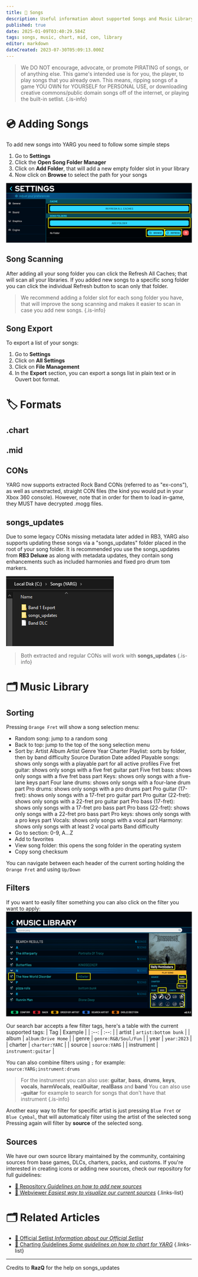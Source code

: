 ```yaml
---
title: 🎵 Songs
description: Useful information about supported Songs and Music Library
published: true
date: 2025-01-09T03:40:29.584Z
tags: songs, music, chart, mid, con, library
editor: markdown
dateCreated: 2023-07-30T05:09:13.000Z
---
```


> We DO NOT encourage, advocate, or promote PIRATING of songs, or of anything else. This game's intended use is for you, the player, to play songs that you already own. This means, ripping songs of a game YOU OWN for YOURSELF for PERSONAL USE, or downloading creative commons/public domain songs off of the internet, or playing the built-in setlist.
{.is-info}


# 💿 Adding Songs
To add new songs into YARG you need to follow some simple steps
1. Go to **Settings**
1. Click the **Open Song Folder Manager**
1. Click on **Add Folder**, that will add a new empty folder slot in your library
1. Now click on **Browse** to select the path for your songs

![library_scanning.png](./images/library_scanning.png)

## Song Scanning
After adding all your song folder you can click the Refresh All Caches; that will scan all your libraries.
If you added new songs to a specific song folder you can click the individual Refresh button to scan only that folder.

> We recommend adding a folder slot for each song folder you have, that will improve the song scanning and makes it easier to scan in case you add new songs.
{.is-info}

## Song Export
To export a list of your songs:
1. Go to **Settings**
1. Click on **All Settings**
1. Click on **File Management**
1. In the **Export** section, you can export a songs list in plain text or in Ouvert bot format.

# 🏷️ Formats

## .chart

## .mid

## CONs
YARG now supports extracted Rock Band CONs (referred to as "ex-cons"), as well as unextracted, straight CON files (the kind you would put in your Xbox 360 console). However, note that in order for them to load in-game, they MUST have decrypted .mogg files.

## songs_updates
Due to some legacy CONs missing metadata later added in RB3, YARG also supports updating these songs via a "songs_updates" folder placed in the root of your song folder. It is recommended you use the songs_updates from **RB3 Deluxe** as along with metadata updates, they contain song enhancements such as included harmonies and fixed pro drum tom markers.

![cons_updates.png](./images/cons_updates.png)

> Both extracted and regular CONs will work with **songs_updates**
{.is-info}

# 🗂️ Music Library
## Sorting
Pressing `Orange Fret` will show a song selection menu:

- Random song: jump to a random song
- Back to top: jump to the top of the song selection menu
- Sort by:
Artist
Album
Artist
Genre
Year
Charter
Playlist: sorts by folder, then by band difficulty
Source
Duration
Date added
Playable songs: shows only songs with a playable part for all active profiles
Five fret guitar: shows only songs with a five fret guitar part
Five fret bass: shows only songs with a five fret bass part
Keys: shows only songs with a five-lane keys part
Four lane drums: shows only songs with a four-lane drum part
Pro drums: shows only songs with a pro drums part
Pro guitar (17-fret): shows only songs with a 17-fret pro guitar part
Pro guitar (22-fret): shows only songs with a 22-fret pro guitar part
Pro bass (17-fret): shows only songs with a 17-fret pro bass part
Pro bass (22-fret): shows only songs with a 22-fret pro bass part
Pro keys: shows only songs with a pro keys part
Vocals: shows only songs with a vocal part
Harmony: shows only songs with at least 2 vocal parts
Band difficulty
- Go to section: 0-9, A...Z
- Add to favorites
- View song folder: this opens the song folder in the operating system
- Copy song checksum

You can navigate between each header of the current sorting holding the `Orange Fret` and using `Up/Down`

## Filters
If you want to easily filter something you can also click on the filter you want to apply:
![library_filter_tags.png](./images/library_filter_tags.png)

Our search bar accepts a few filter tags, here's a table with the current supported tags:
| Tag | Example |
| :--: | :--: |
| artist | `artist:bottom bunk` |
| album | `album:Drive Home` |
| genre | `genre:R&B/Soul/Fun` |
| year | `year:2023` |
| charter | `charter:YARC` |
| source | `source:YARG` |
| instrument | `instrument:guitar` |

You can also combine filters using `;` for example: `source:YARG;instrument:drums`

> For the instrument you can also use: **guitar**, **bass**, **drums**, **keys**, **vocals**, **harmVocals**, **realGuitar**, **realBass** and **band**
> You can also use **-guitar** for example to search for songs that don't have that instrument
{.is-info}

Another easy way to filter for specific artist is just pressing `Blue Fret` or `Blue Cymbal`, that will automaticaly filter using the artist of the selected song
Pressing again will filter by **source** of the selected song.

## Sources
We have our own source library maintained by the community, containing sources from base games, DLCs, charters, packs, and customs.
If you're interested in creating icons or adding new sources, check our repository for full guidelines:

- [📑 Repository *Guidelines on how to add new sources*](https://github.com/YARC-Official/OpenSource)
- [🔎 Webviewer *Easiest way to visualize our current sources*](https://opensource.yarg.in/)
{.links-list}

# 🗂️ Related Articles

- [💽 Official Setlist *Information about our Official Setlist*](/songs/Setlist)
- [🎼 Charting Guidelines *Some guidelines on how to chart for YARG*](/songs/charting)
{.links-list}


---

Credits to **RazQ** for the help on songs_updates
